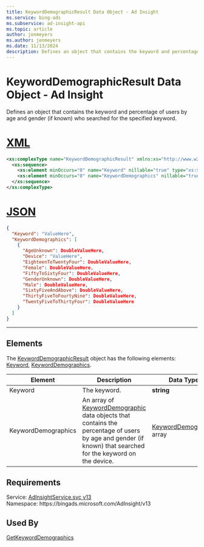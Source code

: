 ```yaml
---
title: KeywordDemographicResult Data Object - Ad Insight
ms.service: bing-ads
ms.subservice: ad-insight-api
ms.topic: article
author: jonmeyers
ms.author: jonmeyers
ms.date: 11/13/2024
description: Defines an object that contains the keyword and percentage of users by age and gender (if known) who searched for the specified keyword.
---
```

# KeywordDemographicResult Data Object - Ad Insight
Defines an object that contains the keyword and percentage of users by age and gender (if known) who searched for the specified keyword.

# [XML](#tab/xml)

```xml
<xs:complexType name="KeywordDemographicResult" xmlns:xs="http://www.w3.org/2001/XMLSchema">
  <xs:sequence>
    <xs:element minOccurs="0" name="Keyword" nillable="true" type="xs:string" />
    <xs:element minOccurs="0" name="KeywordDemographics" nillable="true" type="tns:ArrayOfKeywordDemographic" />
  </xs:sequence>
</xs:complexType>
```

# [JSON](#tab/json)

```json
{
  "Keyword": "ValueHere",
  "KeywordDemographics": [
    {
      "AgeUnknown": DoubleValueHere,
      "Device": "ValueHere",
      "EighteenToTwentyFour": DoubleValueHere,
      "Female": DoubleValueHere,
      "FiftyToSixtyFour": DoubleValueHere,
      "GenderUnknown": DoubleValueHere,
      "Male": DoubleValueHere,
      "SixtyFiveAndAbove": DoubleValueHere,
      "ThirtyFiveToFourtyNine": DoubleValueHere,
      "TwentyFiveToThirtyFour": DoubleValueHere
    }
  ]
}
```

-----

## <a name="elements"></a>Elements

The [KeywordDemographicResult](keyworddemographicresult.md) object has the following elements: [Keyword](#keyword), [KeywordDemographics](#keyworddemographics).

|Element|Description|Data Type|
|-----------|---------------|-------------|
|<a name="keyword"></a>Keyword|The keyword.|**string**|
|<a name="keyworddemographics"></a>KeywordDemographics|An array of [KeywordDemographic](keyworddemographic.md) data objects that contains the percentage of users by age and gender (if known) that searched for the keyword on the device.|[KeywordDemographic](keyworddemographic.md) array|

## Requirements
Service: [AdInsightService.svc v13](https://adinsight.api.bingads.microsoft.com/Api/Advertiser/AdInsight/v13/AdInsightService.svc)  
Namespace: https\://bingads.microsoft.com/AdInsight/v13  

## Used By
[GetKeywordDemographics](getkeyworddemographics.md)  
